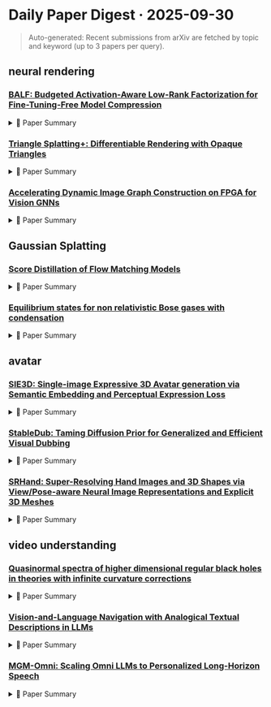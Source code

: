 # Daily Paper Digest · 2025-09-30
> Auto-generated: Recent submissions from arXiv are fetched by topic and keyword (up to 3 papers per query).

## neural rendering

### [BALF: Budgeted Activation-Aware Low-Rank Factorization for Fine-Tuning-Free Model Compression](http://arxiv.org/pdf/2509.25136v1)


<!--break-out-of-list-->
<details markdown="1">
<summary>📄 Paper Summary </summary>

### 1. Task / Problem
- Post-training quantization and pruning

### 2. Motivation & Gaps
- The paper addresses the need for efficient neural network compression techniques that maintain accuracy while reducing model size.

- **Related work challenges:**
  - Jaderberg et al., 2014: Traditional techniques often require fine-tuning and/or costly search procedures.
  - Wang et al., 2025c: Existing methods primarily focus on fully connected layers, overlooking other settings.
  - Yu & Bouganis, 2022: Fine-tuning-free factorization methods are less common.
  - N/A: N/A
  - Wang et al. (2025c): Activation distortion in linear layers
  - Yang et al. (2020); Liebenwein et al. (2021): Energy-based singular value pruning criterion
  - Idelbayev & Carreira-Perpiñán (2020); Yu & Bouganis (2022): Training-based rank learning and NAS-based search
  - SVD-NAS: Requires an expensive search procedure, making it impractical for quick applications.
  - ALDS: Struggles with compact models like MobileNet-V2.
  - DFPC: Does not achieve significant performance improvements without fine-tuning.
  - SVD-NAS: Combining with expensive search methods could yield excellent results but at the cost of compression time.
  - ALDS: Compressing compact models like MobileNet-V2 remains difficult.
  - IFM: Limited reporting of results makes it hard to compare effectiveness.
  - A survey of quantization methods for efficient neural network inference: Existing methods often compromise accuracy for efficiency.
  - Batch normalization: Accelerating deep network training by reducing internal covariate shift: Challenges in maintaining performance during compression.
  - Dynamic low-rank estimation for transformer-based language models: Difficulty in applying compression techniques to transformer models.
  - N/A: N/A
  - Wang et al., 2025c: Cannot compute Cholesky decomposition for singular positive-semidefinite matrices.
  - Wang et al., 2025b: SVD-based whitening does not cover all cases.
  - N/A: N/A
  - Cisse et al. (2017): Constraining the operator norms of the layers of neural networks.
  - N/A: N/A
  - Shumaylov et al. (2025): Provides insights into the factorization of neural networks from an information-geometric point of view.
  - N/A: N/A

### 3. Core Idea
- The method relies on the computation of (uncentered) whitening matrices to estimate optimal low-rank projections, leveraging the i.i.d. assumption for model compression and robustness against distribution shifts.

### 4. Method
- **Pipeline**: The pipeline involves using a calibration dataset to gather activation moments, computing whitening matrices, and applying low-rank projections for model compression.
- **Architecture / Loss / Training**: Utilizes a loss function that accounts for both accuracy and model size during training.
- **Complexity / Resources**: The implementation uses basic PyTorch for low-rank operators and measures throughput on different models at various compression ratios.

### 5. Experiments
- **Datasets & Metrics**: 8192 calibration samples divided into batches of 64 samples.
- **Baselines**: Activation-aware SVD, DFPC, DeiT-B/16, Existing quantization methods, IFM, IterTVSPrune, MobileNet-V2, N/A, Pruning methods, Pruning techniques, Quantization methods, ResNeXt-101 (32×8d), ResNeXt-50 (32×4d), ResNet-18, ResNet-20, ResNet-50, ResNet-56, SVD with energy criterion, SVD-based methods, Standard SVD, ViT-B/16
- **Main Results**: Peak memory usage and runtime breakdown for different models.
- **Ablations**: Conducted ablation studies to assess the impact of different components of the framework.
- **Limitations / Stress Tests**: The method's performance is limited by the lack of specialized implementations for speedup, particularly in convolutional layers.

### 6. Takeaways
- **Pros**: Unified framework compatible with a broad class of layers., Zero-overhead rank allocator for user-specified FLOPs or parameter count budgets., Strong accuracy-compression trade-offs in the fine-tuning-free regime.
- **Cons**: Performance may vary with different architectures., Requires careful selection of compression ratios., Not all models benefit equally from the method.
- **Future Work**: Explore further optimizations for different layer types., Investigate the application of BALF in other domains., Develop more comprehensive evaluations against additional baselines.

</details>

### [Triangle Splatting+: Differentiable Rendering with Opaque Triangles](http://arxiv.org/pdf/2509.25122v1)


<!--break-out-of-list-->
<details markdown="1">
<summary>📄 Paper Summary </summary>

### 1. Task / Problem
- Mesh-based Novel View Synthesis

### 2. Motivation & Gaps
- The paper addresses the need for efficient rendering techniques that can integrate with game engines while maintaining high visual quality.

- **Related work challenges:**
  - Neural Radiance Fields: Long training times and slow inference restrict practical applicability.
  - 3D Gaussian Splatting: Gaussian primitives are not natively compatible with mesh-based graphics pipelines.
  - Triangle Splatting: Results in unstructured triangle soup with no connectivity and soft, semi-transparent triangles.
  - Differentiable mesh for 3D reconstruction: Mainly handles synthetic objects and does not extend to real-world scenes.
  - BakedSDF: Introduces overhead and increases overall training time.
  - MiLo: Optimizes mesh geometry during training but requires separate learning for color.
  - Triangle Splatting: Ensuring gradient flow during optimization with opaque primitives.
  - MiLo: Requires post-processing to texture the mesh.
  - 2DGS: Requires additional post-processing steps for mesh extraction and coloring.
  - GOF: Requires more vertices for lower PSNR and SSIM.
  - Mip-NeRF 360: Achieving high visual quality with opaque primitives.
  - Radiant triangle soup: Maintaining connectivity and visual fidelity in 3D reconstruction.
  - MobileNeRF: Efficient rendering on mobile architectures.
  - N/A: N/A
  - N/A: N/A

### 3. Core Idea
- Triangle Splatting+ optimizes opaque triangles with shared-vertex connectivity, enabling high-quality rendering compatible with game engines.

### 4. Method
- **Pipeline**: The method involves a tailored training strategy for opaque primitives, focusing on optimizing visual quality through effective pruning strategies.
- **Architecture / Loss / Training**: Utilizes a combination of hard and soft pruning strategies to enhance visual quality and performance.
- **Complexity / Resources**: The method is designed to be efficient to train while achieving state-of-the-art performance.

### 5. Experiments
- **Datasets & Metrics**: Evaluated on Mip-NeRF360 and Tanks & Temples datasets using PSNR, LPIPS, and SSIM metrics.
- **Baselines**: 2DGS, 3D Gaussian Splatting, BakedSDF, Baseline, GOF, MiLo, N/A, Neural Radiance Fields, RaDe-GS, Traditional splatting methods, Triangle Splatting, Without blending weight pruning, Without hard pruning step, Without sigma decay
- **Main Results**: Triangle Splatting+ outperforms baseline methods in visual quality metrics.
- **Ablations**: Ablation studies demonstrate the impact of various pruning strategies on visual quality.
- **Limitations / Stress Tests**: Limitations include challenges in accurately recovering backgrounds and handling transparent objects.

### 6. Takeaways
- **Pros**: High visual quality in mesh-based rendering., Immediate integration into VR/AR environments., Supports downstream applications like physics-based simulation.
- **Cons**: Resulting mesh is only semi-connected., Still relies on a differentiable framework which may have limitations.
- **Future Work**: Explore full connectivity in triangle meshes., Investigate further optimizations for real-time applications., Develop additional features for interactive walkthroughs.

</details>

### [Accelerating Dynamic Image Graph Construction on FPGA for Vision GNNs](http://arxiv.org/pdf/2509.25121v1)


<!--break-out-of-list-->
<details markdown="1">
<summary>📄 Paper Summary </summary>

### 1. Task / Problem
- Dynamic Image Graph Construction (DIGC) on FPGA

### 2. Motivation & Gaps
- The paper addresses the need for efficient graph construction in high-resolution image processing, highlighting the limitations of existing GPU implementations.

- **Related work challenges:**
  - Prior works optimizing graph construction algorithmically: Often compromise DIGC’s flexibility, accuracy, or generality.
  - ViG: None directly address ViG-specific bottlenecks.
  - ViHGNN: N/A
  - DVHGNN: N/A
  - Existing graph construction methods: Inefficiency in processing large-scale graphs
  - Traditional sorting algorithms: High computational overhead in neighbor selection
  - Previous FPGA implementations: Limited scalability and performance
  - Existing GPU implementations for image processing: Memory exhaustion and scalability limits
  - N/A: N/A
  - Mega: A memory-efficient gnn accelerator exploiting degree-aware mixed-precision quantization: Memory efficiency in GNNs
  - Hardware-aware gnn reshaping for acceleration with gpu tensor cores: Acceleration of GNNs using hardware resources
  - Accelerating sparse graph neural networks with tensor core optimization: Optimization of sparse GNNs
  - Gcv-turbo: End-to-end acceleration of gnn-based computer vision tasks on fpga: End-to-end acceleration for computer vision tasks
  - Graphagile: An fpga-based overlay accelerator for low-latency gnn inference: Low-latency inference for GNNs
  - Magnas: A mapping-aware graph neural architecture search framework for heterogeneous mpsoc deployment: Architecture search for heterogeneous deployment
  - Evgnn: An event-driven graph neural network accelerator for edge vision: Event-driven processing for edge vision
  - Accelerating graph convolutional networks through a pim-accelerated approach: PIM acceleration for GCNs
  - Exploiting hybrid stacked memory for energy-efficient processing of graph convolutional networks: Energy efficiency in GCN processing

### 3. Core Idea
- The architecture scales with input resolution, offering greater benefits for high-resolution workloads and supports diverse graph construction strategies.

### 4. Method
- **Pipeline**: The architecture utilizes a deeply pipelined design with static parallelism to minimize critical path delays.
- **Architecture / Loss / Training**: Modular architecture that scales across image resolutions, ViG layer types, and model sizes.
- **Complexity / Resources**: Utilizes Xilinx Alveo U280 with specific configurations for DSP, LUT, BRAM, and URAM.

### 5. Experiments
- **Datasets & Metrics**: Evaluated on various ViG models across different image resolutions, comparing runtime and speedup against CPU and GPU baselines.
- **Baselines**: AMD EPYC 7763 CPU, CPUs, Existing FPGA implementations, GPUs, N/A, NVIDIA RTX A5000 GPU, Optimized CPU and GPU DIGC implementations, Traditional graph construction methods
- **Main Results**: Delivers a 2.13× to 4.62× speedup versus CPU + FPGA and 1.83× to 2.10× versus GPU + FPGA configurations.
- **Ablations**: N/A
- **Limitations / Stress Tests**: N/A

### 6. Takeaways
- **Pros**: High performance improvements even where GPU baselines fail due to out-of-memory errors., Scalable design supporting various image sizes and ViG variants without hardware changes., Efficient resource utilization on the Xilinx Alveo U280 FPGA.
- **Cons**: Complexity in design and implementation, Potential limitations in flexibility compared to software solutions, Dependency on FPGA hardware availability
- **Future Work**: Explore further optimizations for different FPGA architectures., Investigate integration with other vision tasks., Enhance flexibility for real-time applications.

</details>

## Gaussian Splatting

### [Score Distillation of Flow Matching Models](http://arxiv.org/pdf/2509.25127v1)


<!--break-out-of-list-->
<details markdown="1">
<summary>📄 Paper Summary </summary>

### 1. Task / Problem
- Image Generation from Prompts

### 2. Motivation & Gaps
- The paper explores the generation of images based on textual prompts, showcasing various styles and themes.

- **Related work challenges:**
  - Flow matching: Practical differences remain, including variations in noise schedules, loss weighting, and architectures.
  - Score distillation: Its applicability to flow-matching T2I models remains unclear.
  - SANA-Sprint: Requires nontrivial finetuning of rectified-flow checkpoints into TrigFlow counterparts.
  - Albergo et al., 2023: Theoretical equivalences in diffusion model objectives.
  - Kingma & Gao, 2023: Understanding the impact of different parameterizations on performance.
  - Ma et al., 2024: Reconciliation of varied parameterizations in diffusion processes.
  - DDPM (Ho et al., 2020a): Claims of superiority in weight-normalized distributions without controlling for p(t) may be misleading.
  - SiD for U-Net: Adversarial enhancement in U-Net faces challenges due to the lack of a natural bottleneck in DiT backbones.
  - Fisher divergence minimization: Extending the few-step SiD method into SiD-DiT requires careful handling of flow-matching losses.
  - SANA-SPRINT: Requires finetuning rectified flow checkpoints, limiting its applicability.
  - SD3 and SD3.5: Comparison metrics can be misleading across different model families and sizes.
  - MMDiT architecture: Maintaining visual fidelity and computational efficiency while distilling models.
  - Diffusion GAN: Enhancing performance through adversarial training with additional high-quality data.
  - FLUX.1-DEV: Performance gap due to guidance-mechanism mismatch.
  - Prior work on score distillation: Misconceptions regarding applicability to flow-based models.
  - N/A: N/A
  - DDIM (Song et al., 2020): Reduces the number of function evaluations (NFEs) without retraining, but performance degrades when NFEs drop below 20.
  - Diffusion distillation (Luhman & Luhman, 2021; Salimans & Ho, 2022): Requires access to real or teacher-synthesized data for trajectory distillation.
  - ReFlow (Liu et al., 2022b): Claims that rectified flow is more amenable to one-step distillation, but this has been challenged.
  - Wang et al. (2025): The approaches remain fundamentally bounded by the teacher model’s generation quality.
  - Zhou et al. (2024; 2025c): Score distillation can outperform the teacher model even with limited sampling steps.
  - Huang et al. (2024): Flow Generator Matching may not always be necessary due to the linear transformations between velocity and predictions.
  - Previous image generation models: Limited ability to capture complex and nuanced prompts.
  - Style transfer techniques: Struggles with maintaining coherence in generated images.

### 3. Core Idea
- Utilizing a diverse set of prompts to generate high-quality images across various themes and styles.

### 4. Method
- **Pipeline**: The method involves a series of steps to process prompts and generate images using advanced neural networks.
- **Architecture / Loss / Training**: The architecture employs a loss function that balances style and content fidelity during training.
- **Complexity / Resources**: The model requires significant computational resources for training and inference.

### 5. Experiments
- **Datasets & Metrics**: The experiments utilize a variety of datasets to evaluate the quality of generated images against established metrics.
- **Baselines**: DDIM, DPM-Solver, Diffusion GAN, EDM Heun’s sampler, FLUX, FLUX.1-DEV, FLUX.1-dev, GANs, N/A, Previous diffusion models, SANA, SANA-SPRINT, SANA-Sprint, SD-Turbo, SD3, SD3-MEDIUM, SD3-Medium, SD3.5, SD3.5-LARGE, SD3.5-LARGE teacher model, SD3.5-Large, SD3.5-MEDIUM, SD3.5-MEDIUM teacher model, SD3.5-Medium, Standard SDE/ODE formulations, StyleGAN, Triflow, VQ-VAE
- **Main Results**: The results demonstrate superior image quality and adherence to prompts compared to baseline models.
- **Ablations**: Ablation studies indicate the importance of prompt diversity in enhancing image generation.
- **Limitations / Stress Tests**: Tests reveal challenges in generating images for highly abstract or vague prompts.

### 6. Takeaways
- **Pros**: SiD applies broadly to text-to-image flow matching models., No teacher finetuning or architectural changes required., Single codebase and hyperparameter configuration suffice across all T2I flow-matching models.
- **Cons**: Practical differences in noise schedules and loss weighting remain., Uncertainty about the necessity of additional adaptation steps., Concerns about stability in score distillation.
- **Future Work**: Further exploration of score distillation techniques., Investigate the impact of different noise schedules., Develop more robust methods to ensure stability.

</details>

### [Equilibrium states for non relativistic Bose gases with condensation](http://arxiv.org/pdf/2509.25101v1)


<!--break-out-of-list-->
<details markdown="1">
<summary>📄 Paper Summary </summary>

### 1. Task / Problem
- Analyze the construction of equilibrium states in quantum field theory with a background condensate.

### 2. Motivation & Gaps
- The paper addresses the construction of equilibrium states for non-relativistic quantum particles interacting with a background Bose-Einstein condensate, filling a gap in existing literature that primarily focuses on systems without such a background.

- **Related work challenges:**
  - Theoretical research on BEC: Understanding the behavior of bosonic gas near the critical temperature.
  - Rigorous analysis of interacting quantum many-body systems: Limited investigation of thermal equilibrium at positive temperature for weakly interacting particles.
  - Emergence of classical Gibbs measures: Deriving effective descriptions for bosonic gases with two-body non-local interactions.
  - [52]: Rigorous derivation of Gibbs measure in the presence of a background condensate.
  - [26]: Inclusion of existing background condensate phase in the analysis of grand canonical Gibbs states.
  - [44]: Overcoming divergences in thermodynamic limits of Gibbs states.
  - N/A: N/A
  - N/A: N/A
  - N/A: N/A
  - N/A: N/A
  - N/A: N/A
  - N/A: N/A
  - N/A: N/A
  - [21]: Similar results for the case of Fermi fields have been recently obtained.
  - N/A: N/A
  - N/A: N/A
  - N/A: N/A
  - N/A: N/A
  - N/A: N/A

### 3. Core Idea
- The main result of this paper is Theorem 6.8, which proves that the relative partition function and correlation functions converge under certain conditions on physical parameters.

### 4. Method
- **Pipeline**: The method involves constructing equilibrium states using KMS conditions and perturbative techniques, analyzing the interaction Hamiltonian and its effects on the system's partition function.
- **Architecture / Loss / Training**: N/A
- **Complexity / Resources**: The complexity arises from the need to manage the growth of interaction terms in the power series and ensuring convergence.

### 5. Experiments
- **Datasets & Metrics**: N/A
- **Baselines**: Gibbs measures for field theories, N/A, Perturbative methods in quantum field theory, Previous theoretical works on BEC, Previous works on Gibbs states without background condensate
- **Main Results**: The convergence of the relative partition function and correlation functions is established under specific bounds on physical parameters.
- **Ablations**: N/A
- **Limitations / Stress Tests**: The convergence of the power series defining the relative partition function is discussed, highlighting challenges in achieving absolute convergence.

### 6. Takeaways
- **Pros**: Provides a rigorous framework for understanding equilibrium states in Bose gases., Introduces innovative methods using auxiliary fields to mediate interactions., Addresses gaps in the literature regarding thermal equilibrium in quantum systems.
- **Cons**: Focuses primarily on weakly interacting particles, limiting broader applicability., Assumes the presence of an external potential, which may not be realistic in all scenarios., The complexity of the mathematical framework may hinder practical applications.
- **Future Work**: Explore the implications of the results in higher-dimensional systems., Investigate the effects of stronger interactions on equilibrium states., Develop numerical methods to simulate the behavior of Bose gases near critical temperatures.

</details>

## avatar

### [SIE3D: Single-image Expressive 3D Avatar generation via Semantic Embedding and Perceptual Expression Loss](http://arxiv.org/pdf/2509.24004v1)


<!--break-out-of-list-->
<details markdown="1">
<summary>📄 Paper Summary </summary>

### 1. Task / Problem
- 3D avatar generation

### 2. Motivation & Gaps
- The paper addresses the challenge of generating expressive 3D avatars from a single image and text description, focusing on maintaining identity and expression fidelity.

- **Related work challenges:**
  - Arc2Avatar: Expression control is non-semantic; it requires users to manipulate abstract numerical parameters rather than using natural language commands.
  - DreamFusion, HeadSculpt, TADA: These methods cannot faithfully reconstruct a specific person’s identity from a photo.
  - Existing methods that accept both image and text: They are rare and generally yield unsatisfactory results.
  - Arc2Avatar: Limited control over semantic attributes like facial expressions or accessories.
  - Wonder3D: Inability to generate meaningful 3D identities.
  - SF3D: Challenges in maintaining a neutral expression.
  - Wonder3D: Fails to preserve quality in side-view perspectives.
  - SF3D: Does not maintain identity consistency across different views.
  - Arc2Avatar: While achieving high ID scores, it lacks in semantic control.
  - Wonder3d: Single image to 3d using cross-domain diffusion: N/A
  - Sf3d: Stable fast 3d mesh reconstruction with uv-unwrapping and illumination disentanglement: N/A
  - Gans trained by a two time-scale update rule converge to a local nash equilibrium: N/A
  - Cosface: Large margin cosine loss for deep face recognition: N/A

### 3. Core Idea
- Introducing a decoupled text conditioning mechanism and an expression-aware loss based on a facial recognition model to achieve fine-grained control over expression and appearance attributes.

### 4. Method
- **Pipeline**: The method involves generating 3D avatars using a single image and text prompts, incorporating semantic embedding and perceptual expression loss.
- **Architecture / Loss / Training**: Utilizes a facial recognition model for expression-aware loss.
- **Complexity / Resources**: The method demonstrates strong expressive generation capabilities with a focus on computational efficiency.

### 5. Experiments
- **Datasets & Metrics**: Celebrity face image dataset
- **Baselines**: Arc2Avatar, DreamFusion, HeadSculpt, N/A, SF3D, Wonder3D
- **Main Results**: SIE3D achieves competitive performance in identity preservation, semantic control, and expression fidelity.
- **Ablations**: Ablation studies show the critical role of 'perceptual expression loss' and the trade-off involved with 'semantic embedding'.
- **Limitations / Stress Tests**: The method's performance is affected by the removal of key components, indicating areas for improvement.

### 6. Takeaways
- **Pros**: Enables fine-grained, semantic control of expressions and attributes., Maintains a high level of identity consistency., Improves accuracy and realism of generated expressions.
- **Cons**: Requires a pre-trained facial expression classifier., Performance may vary based on input image quality.
- **Future Work**: Explore further integration of natural language processing for enhanced control., Investigate real-time generation capabilities., Develop methods to improve stability and reduce failure rates.

</details>

### [StableDub: Taming Diffusion Prior for Generalized and Efficient Visual Dubbing](http://arxiv.org/pdf/2509.21887v1)


<!--break-out-of-list-->
<details markdown="1">
<summary>📄 Paper Summary </summary>

### 1. Task / Problem
- Lip synchronization in style-based generators

### 2. Motivation & Gaps
- The paper addresses the need for high-fidelity lip synchronization that can be generalized and personalized using style-based generators.

- **Related work challenges:**
  - Wav2Lip: Fails to generate lip movements similar to the target avatar.
  - DINet: Struggles with occlusion handling, leading to implausible lip geometries.
  - Diff2Lip: Inadequate preservation of idiosyncratic lip habits.
  - Previous visual dubbing methods: Dependence on specific person training and lack of generalization in occlusion scenarios.
  - Diffusion-based video generation methods: High computational costs that limit accessibility for researchers.
  - Generative adversarial networks (GANs): Focus on visual quality and lip sync without comprehensive generalization.
  - Previous methods for lip synchronization: Often rely on lip-reading experts or spatial loss in pixel space, which can introduce additional training overhead.
  - Existing video generation models: Fail to maintain continuity in generated videos, especially during static occlusions.
  - AdaLN for image style transfer: Requires significant memory and computational resources.
  - Wav2Lip: Limited performance in audio-lip synchronization.
  - DINET: High computational complexity due to dual U-Nets architecture.
  - SyncExpert: Conflicts with human perceptual judgments and complicates integration with latent-space-based models.
  - Wav2Lip: Limited generalization to challenging cases.
  - DINet: Inadequate facial textural details.
  - IP-LAP: Difficulty in aligning multiple reference images.
  - TalkLip: Insufficient intelligibility in generated lip regions.
  - Diff2Lip: Challenges in real-world applications.
  - Diff2Lip: Background preservation issues due to larger masks and single reference images.
  - GANs: Inferior inference speed compared to diffusion methods.
  - Resyncer: Rewiring style-based generator for unified audio-visually synced facial performer: Unified synchronization across different styles and performers.
  - Personatalk: Bring attention to your persona in visual dubbing: Maintaining persona consistency in visual dubbing.
  - Diffdub: Person-generic visual dubbing using inpainting renderer with diffusion auto-encoder: Achieving person-generic visual dubbing effectively.
  - V oxCeleb2: Deep Speaker Recognition: N/A
  - Flow-guided one-shot talking face generation with a high-resolution audio-visual dataset: N/A
  - Lip reading sentences in the wild: N/A
  - Vfhq: A high-quality dataset and benchmark for video face super-resolution: N/A
  - The unreasonable effectiveness of deep features as a perceptual metric: N/A
  - Gans trained by a two time-scale update rule converge to a local nash equilibrium: N/A
  - Learning audio-visual speech representation by masked multimodal cluster prediction: N/A
  - Towards accurate generative models of video: A new metric & challenges: N/A
  - Visualizing data using t-sne: N/A
  - Latent consistency models: Synthesizing high-resolution images with few-step inference: N/A

### 3. Core Idea
- The core idea is to develop a style-based generator that can produce high-fidelity lip sync outputs that are both generalized and personalized.

### 4. Method
- **Pipeline**: The method involves a pipeline that integrates audio input with a style-based generator to produce synchronized lip movements.
- **Architecture / Loss / Training**: The architecture employs a loss function that emphasizes both fidelity to the audio and the stylistic elements of the generated output.
- **Complexity / Resources**: The method requires significant computational resources for training due to the complexity of the style-based generator.

### 5. Experiments
- **Datasets & Metrics**: The experiments utilize various datasets to evaluate the performance of the lip sync model, focusing on metrics such as synchronization accuracy and visual fidelity.
- **Baselines**: DINET, DINet, Diff2Lip, Diffusion-based video generation methods, Existing lip sync models, GAN-based methods, IP-LAP, N/A, Previous GAN-based approaches, Previous lip synchronization methods, Recent diffusion models, Standard video generation models, State-of-the-art visual dubbing methods, TalkLip, Traditional GAN-based approaches, Wav2Lip
- **Main Results**: The results demonstrate superior performance in lip synchronization accuracy and visual quality compared to baseline models.
- **Ablations**: Ablation studies indicate the importance of style conditioning in achieving high fidelity.
- **Limitations / Stress Tests**: Limitations include challenges in handling diverse accents and speech variations.

### 6. Takeaways
- **Pros**: Enhanced generalization on lip habit resemblance., Improved occlusion robustness., Superior training efficiency without the need for extra priors.
- **Cons**: Potential limitations in extreme occlusion scenarios., Dependence on the quality of input audio and video., Complexity in training the hybrid architecture.
- **Future Work**: Explore further optimizations for low-resource scenarios., Investigate additional applications in real-time video generation., Enhance the model's ability to handle more complex occlusions.

</details>

### [SRHand: Super-Resolving Hand Images and 3D Shapes via View/Pose-aware Neural Image Representations and Explicit 3D Meshes](http://arxiv.org/pdf/2509.21859v1)


<!--break-out-of-list-->
<details markdown="1">
<summary>📄 Paper Summary </summary>

### 1. Task / Problem
- 3D-aware image synthesis

### 2. Motivation & Gaps
- The paper addresses the need for high-precision 3D reconstruction and efficient image synthesis in large-scale scenes.

- **Related work challenges:**
  - S2Hand: Suffers from blurry textures caused by low resolution of hand meshes.
  - AMVUR: Also suffers from blurry textures due to low resolution.
  - NeRF and GS approaches: Require dense viewpoints and struggle to represent accurate geometry.
  - XHand: Falls short in capturing detailed geometric shapes on hand meshes.
  - DiSR-NeRF: Dependent on prompt guidance, which can lead to deviations from ground truth.
  - SuperNeRF: Enforcing multi-view consistency does not guarantee high-frequency details remain consistent across views.
  - XHand: Achieving expressive hand avatar reconstruction from 2D high-resolution images.
  - LIIF: Maintaining 3D consistencies in generated images.
  - GIIF: Lack of guarantees for 3D consistencies in generated outputs.
  - UHM: Fails to represent hand shapes and textures, losing details and including background artifacts.
  - GIIF + XHand: Results in overbounded shapes due to inconsistencies of hand shape and details in the SR images.
  - NeRF-SR: Suffers from blurriness and overly synthetic appearances.
  - XHand [10]: Limited performance in capturing fine details and maintaining 3D view/pose consistency.
  - N/A: N/A
  - Supernerf: High-precision 3-d reconstruction for large-scale scenes: High precision in large-scale 3D reconstruction.
  - Texpainter: Generative mesh texturing with multi-view consistency: Maintaining multi-view consistency in generative texturing.
  - Residual dense network for image super-resolution: Improving image super-resolution techniques.

### 3. Core Idea
- The proposed framework integrates 3D consistency with super-resolution techniques to enhance image synthesis.

### 4. Method
- **Pipeline**: The framework utilizes a combination of neural networks to achieve 3D consistency and super-resolution.
- **Architecture / Loss / Training**: The architecture employs a loss function that balances 3D consistency and image quality during training.
- **Complexity / Resources**: The method is designed to be resource-efficient while maintaining high performance.

### 5. Experiments
- **Datasets & Metrics**: The experiments are conducted on various datasets with metrics focusing on 3D consistency and image quality.
- **Baselines**: 3D hand reconstruction methods, Bicubic, DiSR-NeRF, LIIF, N/A, NeRF-SR, Residual dense network, SRGS, State-of-the-art image upsampling methods adapted to hand datasets, SuperNeRF, Supernerf, Texpainter, UHM, XHand, XHand [10]
- **Main Results**: The results demonstrate significant improvements in both 3D consistency and image quality compared to baseline methods.
- **Ablations**: Ablation studies indicate the contributions of different components of the framework.
- **Limitations / Stress Tests**: The limitations include potential challenges in handling extremely large-scale scenes.

### 6. Takeaways
- **Pros**: Achieves fine-detailed 3D reconstruction including wrinkles and nails., Maintains multi-view and pose consistency among upsampled hand images., Enables realistic, interactive VR/AR applications.
- **Cons**: Heavily reliant on the quality of low-resolution input images., Challenges in capturing high-fidelity details in dynamic articulated targets.
- **Future Work**: Explore further improvements in texture fidelity., Investigate applications in other domains beyond hand reconstruction., Develop methods to handle more complex hand poses and interactions.

</details>

## video understanding

### [Quasinormal spectra of higher dimensional regular black holes in theories with infinite curvature corrections](http://arxiv.org/pdf/2509.25141v1)


<!--break-out-of-list-->
<details markdown="1">
<summary>📄 Paper Summary </summary>

### 1. Task / Problem
- Investigate the quasinormal modes (QNMs) of regular black holes with higher-curvature corrections.

### 2. Motivation & Gaps
- The study focuses on the perturbations and quasinormal modes of black holes in theories with higher-curvature corrections, highlighting their quantum-gravity motivation and the property of regularity.

- **Related work challenges:**
  - Previous studies on quasinormal modes of black holes: Classical general relativity solutions suffer from singularities, which quantum gravity effects are expected to resolve.
  - Construction of regular black holes in higher-dimensional spacetimes: Understanding the influence of higher-curvature corrections on the quasinormal modes.
  - [20]: Existing models of black holes do not account for higher-curvature corrections.
  - [27]: Previous studies may not have systematically compared the quasinormal spectra across different regularization mechanisms.
  - [29]: The WKB method has limitations in handling complex potentials without higher-order corrections.
  - N/A: WKB accuracy deteriorates in the regime of large D, particularly for the monopole case.
  - N/A: Direct numerical methods can be cumbersome for quasinormal mode calculations.
  - [69–74]: The correspondence is broken down when the WKB approach does not reproduce the eikonal quasinormal modes.
  - [75]: Testing the correspondence for grey-body factors.
  - [91–103]: Extensive investigation of perturbations and QNMs in higher-curvature theories.
  - Numerous studies have analyzed the spectra of various models of regular black holes.: Distinguishing regular black holes from spacetimes with central singularities.
  - N/A: N/A

### 3. Core Idea
- The introduction of higher-curvature corrections leads to a universal qualitative modification of the spectrum, reducing both oscillation frequencies and damping rates of quasinormal modes compared to general relativity.

### 4. Method
- **Pipeline**: Combination of numerical and analytic methods.
- **Architecture / Loss / Training**: N/A
- **Complexity / Resources**: The method involves higher-order corrections to the WKB expansion and uses Padé approximants for improved convergence.

### 5. Experiments
- **Datasets & Metrics**: Regular black hole models listed in Table I.
- **Baselines**: Classical general relativity models, Continued fraction method, General Relativity solutions, General relativity, General relativity counterparts, N/A, Previous black hole models, Previous studies on quasinormal modes, WKB method
- **Main Results**: The oscillation frequencies and damping rates decrease with higher-curvature corrections, consistent across all configurations considered.
- **Ablations**: N/A
- **Limitations / Stress Tests**: The study acknowledges the limitations of the WKB method in handling complex potentials.

### 6. Takeaways
- **Pros**: Provides insights into the effects of higher-curvature corrections on black hole dynamics., Enhances understanding of gravitational-wave signals from regular black holes., Offers a framework for testing gravity in the strong-field regime.
- **Cons**: Higher overtones are difficult to resolve with current gravitational-wave detectors., The analysis relies on the existence of an infinite series of terms, which may not be justified in all theoretical frameworks., Potential complexities in the mathematical treatment of higher-dimensional spacetimes.
- **Future Work**: Further exploration of the implications of regular black holes in gravitational-wave astronomy., Investigate additional models of black holes with different curvature corrections., Develop more robust methods for detecting higher overtones in gravitational-wave signals.

</details>

### [Vision-and-Language Navigation with Analogical Textual Descriptions in LLMs](http://arxiv.org/pdf/2509.25139v1)


<!--break-out-of-list-->
<details markdown="1">
<summary>📄 Paper Summary </summary>

### 1. Task / Problem
- Visual Language Navigation (VLN)

### 2. Motivation & Gaps
- Despite the significant improvement in navigation performance achieved by our analogical reasoning descriptions, several limitations remain.

- **Related work challenges:**
  - MapGPT (Chen et al., 2024): Processes multiple images simultaneously but remains limited when handling highly similar images.
  - Previous methods (Zhou et al., 2024c; Pan et al., 2024): Rely on rigid thresholds to define nuanced spatial concepts.
  - NavGPT: Utilizes VLMs to convert visual images into textual descriptions but treats each image independently, disregarding contextual information.
  - DiscussNav: Similar to NavGPT, it fails to encode contextual and relational differences across observations.
  - MapGPT: Limited performance in navigation tasks due to inadequate scene and spatial understanding.
  - NavGPT: Struggles with generating detailed spatial relationships.
  - REVERIE: Insufficient integration of visual and textual information for navigation.
  - N/A: The quality of the generated descriptions heavily depends on the underlying language model, which may introduce biases or hallucinations that could impact decision-making.
  - N/A: The process of generating analogical descriptions adds an additional computational step, potentially increasing processing costs compared to direct image-based navigation.
  - N/A: N/A
  - N/A: N/A

### 3. Core Idea
- The proposed method enhances LLM-based VLN agents' decision-making by generating structured prompts that incorporate spatial relationships, improving navigation performance.

### 4. Method
- **Pipeline**: Compute spatial relations and generate structured prompts for LLMs to analyze spatial relationships.
- **Architecture / Loss / Training**: Utilizes GPT-4o as the backbone for the LLM-based agent, with specific constraints on output generation.
- **Complexity / Resources**: The implementation is designed to ensure deterministic outputs with a maximum of 15 actions and 2000 tokens.

### 5. Experiments
- **Datasets & Metrics**: Evaluated on R2R and REVERIE datasets using metrics like Navigation Error (NE), Success Rate (SR), and Success Rate Weighted Path Length (SPL).
- **Baselines**: DiscussNav, MapGPT, N/A, NavGPT, Ours, Raw images, Raw text
- **Main Results**: The proposed method shows a 4-6% improvement in SR and SPL compared to existing baselines.
- **Ablations**: Ablation studies demonstrate the incremental contributions of scene and spatial descriptions to navigation performance.
- **Limitations / Stress Tests**: Despite the significant improvement in navigation performance achieved by our analogical reasoning descriptions, several limitations remain.

### 6. Takeaways
- **Pros**: Enhanced navigation performance through analogical reasoning., Improved spatial understanding of visually similar scenes., Effective integration of textual descriptions with visual inputs.
- **Cons**: Potential limitations in handling extremely similar images., Dependence on the quality of generated textual descriptions.
- **Future Work**: Explore further enhancements in analogical reasoning techniques., Investigate the application of the method to other embodied AI tasks., Develop more robust models for distinguishing subtle spatial differences.

</details>

### [MGM-Omni: Scaling Omni LLMs to Personalized Long-Horizon Speech](http://arxiv.org/pdf/2509.25131v1)


<!--break-out-of-list-->
<details markdown="1">
<summary>📄 Paper Summary </summary>

### 1. Task / Problem
- Evaluation of TTS systems in long-form speech generation

### 2. Motivation & Gaps
- Long-TTS-Eval focuses on assessing TTS systems’ capabilities in long-form speech generation and complex case handling.

- **Related work challenges:**
  - CosyVoice2: Limited capability to process and understand extended audio sequences.
  - Higgs-Audio-v2: High latency in audio synthesis.
  - Qwen2.5-Omni: Degraded vocal timbre consistency over long durations.
  - Mini-Gemini: Limited audio understanding capabilities.
  - CosyVoice2: Struggles with long-form speech generation.
  - MOSS-TTSD: Maintaining timbre consistency over long sequences.
  - Previous speech generation models: Weak correlation between text and speech tokens as speech length increases.
  - Existing tokenization methods: Higher number of speech tokens compared to text tokens slows inference and harms streaming efficiency.
  - Qwen2.5-Omni (Xu et al., 2025): Limited success rate in long-form audio understanding.
  - Lyra (Zhong et al., 2024): Inadequate multimodal understanding across various input types.
  - Existing TTS benchmarks: Focus primarily on short clips, neglecting long-form performance.
  - MGM-Omni: Balancing quality and speed in speech synthesis while maintaining data efficiency.
  - N/A: N/A
  - Seed-TTS-Eval: Building an evaluation pipeline for TTS systems.
  - Qwen2.5-Omni: Providing complete and detailed responses in long audio summarization.
  - MOSS-TTSD-v0.5: Generating accurate long-form speech with appropriate pausing.

### 3. Core Idea
- To evaluate TTS systems' performance in generating long-form speech and handling complex cases using a comprehensive benchmark.

### 4. Method
- **Pipeline**: The evaluation pipeline segments generated audio into 28-second chunks, transcribes them, and computes error rates.
- **Architecture / Loss / Training**: Utilizes Whisper-large-v3 and Paraformer-zh for ASR.
- **Complexity / Resources**: Involves a diverse dataset of literature, news, and academic papers, totaling 694 samples.

### 5. Experiments
- **Datasets & Metrics**: The benchmark includes 341 Chinese samples and 353 English samples, with metrics based on WER and CER.
- **Baselines**: CosyVoice2, Higgs-Audio-v2, Leading open source Omni LLMs, Lyra-9B, MOSS-TTSD, MOSS-TTSD-v0.5, Mini-Gemini, Mini-Omni2, N/A, Qwen2-Audio, Qwen2.5-Omni, Whisper-large-v3
- **Main Results**: MGM-Omni outperforms competitors in long audio understanding and speech generation.
- **Ablations**: Evaluation of different text types and their impact on TTS performance.
- **Limitations / Stress Tests**: Challenges in handling expressions with multiple valid readings in ASR.

### 6. Takeaways
- **Pros**: Efficient, end-to-end paradigm for omnimodal understanding., Supports zero-shot voice cloning with stable timbre., High-quality, context-aware long-form speech generation.
- **Cons**: Still struggles with real-time cross-modal fidelity., Challenges in maintaining low latency., Limited support for certain audio modalities.
- **Future Work**: Further improvements in long-form audio understanding., Exploration of additional modalities for integration., Enhancements in real-time processing capabilities.

</details>
